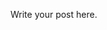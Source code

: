 <!--
.. title: First Post
.. slug: first-post
.. date: 2019-11-16 21:15:39 UTC
.. tags: test
.. category: 
.. link: 
.. description: 
.. type: text
-->

Write your post here.
